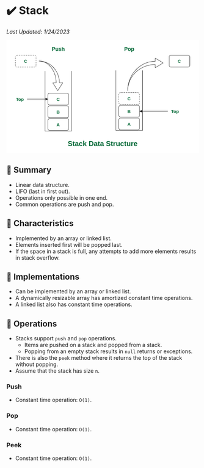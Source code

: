 # :heavy_check_mark: Stack
*Last Updated: 1/24/2023*

![Image of a stack](../../images/data-structures/linear/stack/stack.png)

## :round_pushpin: Summary
- Linear data structure.
- LIFO (last in first out).
- Operations only possible in one end.
- Common operations are push and pop.

## :round_pushpin: Characteristics
- Implemented by an array or linked list.
- Elements inserted first will be popped last.
- If the space in a stack is full, any attempts to add more elements results in stack overflow.

## :round_pushpin: Implementations
- Can be implemented by an array or linked list.
- A dynamically resizable array has amortized constant time operations.
- A linked list also has constant time operations.

## :round_pushpin: Operations
- Stacks support `push` and `pop` operations.
  - Items are pushed on a stack and popped from a stack.
  - Popping from an empty stack results in `null` returns or exceptions.
- There is also the `peek` method where it returns the top of the stack without popping.
- Assume that the stack has size `n`.
### Push
- Constant time operation: `O(1)`.

### Pop
- Constant time operation: `O(1)`.

### Peek
- Constant time operation: `O(1)`.
